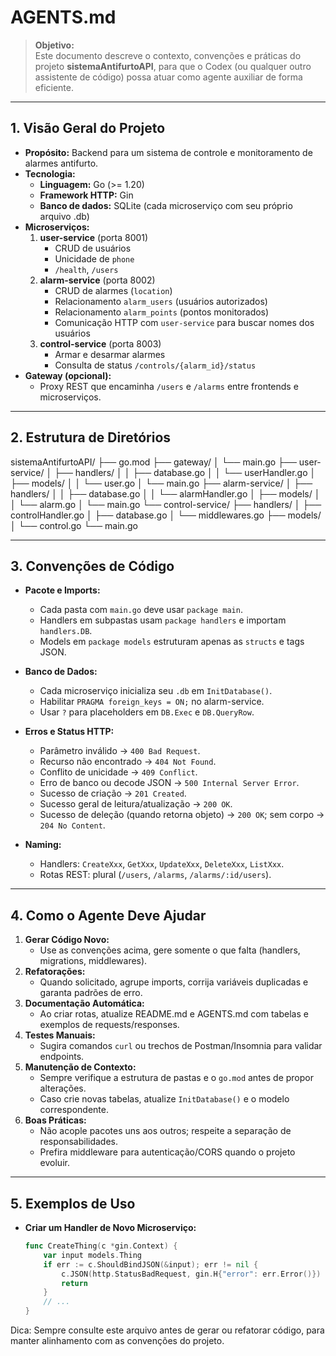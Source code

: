 # AGENTS.md

> **Objetivo:**  
> Este documento descreve o contexto, convenções e práticas do projeto **sistemaAntifurtoAPI**, para que o Codex (ou qualquer outro assistente de código) possa atuar como agente auxiliar de forma eficiente.

---

## 1. Visão Geral do Projeto

- **Propósito:** Backend para um sistema de controle e monitoramento de alarmes antifurto.  
- **Tecnologia:**  
  - **Linguagem:** Go (>= 1.20)  
  - **Framework HTTP:** Gin  
  - **Banco de dados:** SQLite (cada microserviço com seu próprio arquivo .db)  
- **Microserviços:**
  1. **user-service** (porta 8001)
     - CRUD de usuários
     - Unicidade de `phone`
     - `/health`, `/users`
  2. **alarm-service** (porta 8002)
     - CRUD de alarmes (`location`)
     - Relacionamento `alarm_users` (usuários autorizados)
     - Relacionamento `alarm_points` (pontos monitorados)
     - Comunicação HTTP com `user-service` para buscar nomes dos usuários
  3. **control-service** (porta 8003)
     - Armar e desarmar alarmes
     - Consulta de status `/controls/{alarm_id}/status`
- **Gateway (opcional):**  
  - Proxy REST que encaminha `/users` e `/alarms` entre frontends e microserviços.

---

## 2. Estrutura de Diretórios

sistemaAntifurtoAPI/
├── go.mod
├── gateway/
│   └── main.go
├── user-service/
│   ├── handlers/
│   │   ├── database.go
│   │   └── userHandler.go
│   ├── models/
│   │   └── user.go
│   └── main.go
├── alarm-service/
│   ├── handlers/
│   │   ├── database.go
│   │   └── alarmHandler.go
│   ├── models/
│   │   └── alarm.go
│   └── main.go
└── control-service/
    ├── handlers/
    │   ├── controlHandler.go
    │   ├── database.go
    │   └── middlewares.go
    ├── models/
    │   └── control.go
    └── main.go


---

## 3. Convenções de Código

- **Pacote e Imports:**  
  - Cada pasta com `main.go` deve usar `package main`.  
  - Handlers em subpastas usam `package handlers` e importam `handlers.DB`.  
  - Models em `package models` estruturam apenas as `structs` e tags JSON.  

- **Banco de Dados:**  
  - Cada microserviço inicializa seu `.db` em `InitDatabase()`.  
  - Habilitar `PRAGMA foreign_keys = ON;` no alarm-service.  
  - Usar `?` para placeholders em `DB.Exec` e `DB.QueryRow`.

- **Erros e Status HTTP:**  
  - Parâmetro inválido → `400 Bad Request`.  
  - Recurso não encontrado → `404 Not Found`.  
  - Conflito de unicidade → `409 Conflict`.  
  - Erro de banco ou decode JSON → `500 Internal Server Error`.  
  - Sucesso de criação → `201 Created`.  
  - Sucesso geral de leitura/atualização → `200 OK`.  
  - Sucesso de deleção (quando retorna objeto) → `200 OK`; sem corpo → `204 No Content`.

- **Naming:**  
  - Handlers: `CreateXxx`, `GetXxx`, `UpdateXxx`, `DeleteXxx`, `ListXxx`.  
  - Rotas REST: plural (`/users`, `/alarms`, `/alarms/:id/users`).

---

## 4. Como o Agente Deve Ajudar

1. **Gerar Código Novo:**  
   - Use as convenções acima, gere somente o que falta (handlers, migrations, middlewares).  
2. **Refatorações:**  
   - Quando solicitado, agrupe imports, corrija variáveis duplicadas e garanta padrões de erro.  
3. **Documentação Automática:**  
   - Ao criar rotas, atualize README.md e AGENTS.md com tabelas e exemplos de requests/responses.  
4. **Testes Manuais:**  
   - Sugira comandos `curl` ou trechos de Postman/Insomnia para validar endpoints.  
5. **Manutenção de Contexto:**  
   - Sempre verifique a estrutura de pastas e o `go.mod` antes de propor alterações.  
   - Caso crie novas tabelas, atualize `InitDatabase()` e o modelo correspondente.  
6. **Boas Práticas:**  
   - Não acople pacotes uns aos outros; respeite a separação de responsabilidades.  
   - Prefira middleware para autenticação/CORS quando o projeto evoluir.

---

## 5. Exemplos de Uso

- **Criar um Handler de Novo Microserviço:**
  ```go
  func CreateThing(c *gin.Context) {
      var input models.Thing
      if err := c.ShouldBindJSON(&input); err != nil {
          c.JSON(http.StatusBadRequest, gin.H{"error": err.Error()})
          return
      }
      // ...
  }

Dica: Sempre consulte este arquivo antes de gerar ou refatorar código, para manter alinhamento com as convenções do projeto.








